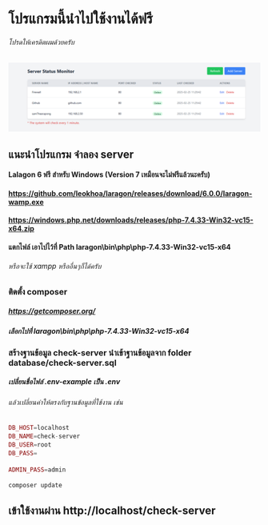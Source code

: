 # โปรแกรมนี้นำไปใช้งานได้ฟรี
###### โปรดให้เครดิตผมด้วยครับ
![alt text](https://github.com/samtheerapong/check-server/blob/master/assets/images/check-server.png)
## แนะนำโปรแกรม จำลอง server
#### Lalagon 6 ฟรี สำหรับ Windows (Version 7 เหมือนจะไม่ฟรีแล้วนะครับ)
#### https://github.com/leokhoa/laragon/releases/download/6.0.0/laragon-wamp.exe
#### https://windows.php.net/downloads/releases/php-7.4.33-Win32-vc15-x64.zip
#### แตกไฟล์ เอาไปไว้ที่ Path laragon\bin\php\php-7.4.33-Win32-vc15-x64

###### หรือจะใช้ xampp หรืออื่นๆก็ได้ครับ

### ติดตั้ง composer
##### https://getcomposer.org/
##### เลือกไปที่ laragon\bin\php\php-7.4.33-Win32-vc15-x64

### สร้างฐานข้อมูล check-server นำเข้าฐานข้อมูลจาก folder database/check-server.sql
##### เปลี่ยนชื่อไฟล์ .env-example เป็น .env
###### แล้วเปลี่ยนค่าให้ตรงกับฐานข้อมูลที่ใช้งาน เช่น
~~~ php
DB_HOST=localhost
DB_NAME=check-server
DB_USER=root
DB_PASS=

ADMIN_PASS=admin
~~~ 

~~~ bash
composer update
~~~

## เข้าใช้งานผ่าน http://localhost/check-server